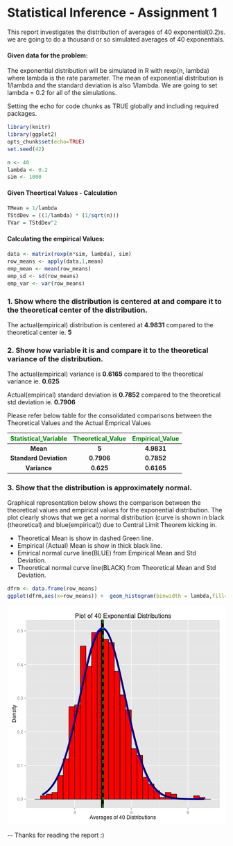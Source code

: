 Statistical Inference - Assignment 1
================================================

This report investigates the distribution of averages of 40 exponential(0.2)s. we are going to do a thousand or so simulated averages of 40 exponentials.

#### Given data for the problem:
The exponential distribution will be simulated in R with rexp(n, lambda) where lambda is the rate parameter. The mean of exponential distribution is 1/lambda and the standard deviation is also 1/lambda. We are going to set lambda = 0.2 for all of the simulations.

Setting the echo for code chunks as TRUE globally and including required packages.

```r
library(knitr)
library(ggplot2)
opts_chunk$set(echo=TRUE)
set.seed(42)
```



```r
n <- 40
lambda <- 0.2
sim <- 1000
```

#### Given Theortical Values - Calculation

```r
TMean = 1/lambda
TStdDev = ((1/lambda) * (1/sqrt(n)))
TVar = TStdDev^2
```

#### Calculating the empirical Values:

```r
data <- matrix(rexp(n*sim, lambda), sim)
row_means <- apply(data,1,mean)
emp_mean <- mean(row_means)
emp_sd <- sd(row_means)
emp_var <- var(row_means)
```

### 1. Show where the distribution is centered at and compare it to the theoretical center of the distribution.
The actual(empirical) distribution is centered at **4.9831** compared to the theoretical center ie. **5**

### 2. Show how variable it is and compare it to the theoretical variance of the distribution.
The actual(empirical) variance is **0.6165** compared to the theoretical variance ie. **0.625**

Actual(empirical) standard deviation is **0.7852** compared to the theoretical std deviation ie. **0.7906**

Please refer below table for the consolidated comparisons between the Theoretical Values and the Actual Emprical Values

|<span style="color:green">Statistical_Variable</span> | <span style="color:green">Theoretical_Value</span> | <span style="color:green">Empirical_Value</span> |
|:-------------------:|:-----------------:|:---------------:|
|**Mean**                 |**5**          |**4.9831**     |
|**Standard Deviation**   |**0.7906**        |**0.7852**       |
|**Variance**             |**0.625**           |**0.6165**      |


### 3. Show that the distribution is approximately normal.
Graphical representation below shows the comparison between the theoretical values and empirical values for the exponential distribution.
The plot clearly shows that we get a normal distribution (curve is shown in black (theoretical) and blue(empirical)) due to Central Limit Theorem kicking in. 
* Theoretical Mean is show in dashed Green line.
* Empirical (Actual) Mean is show in thick black line.
* Emirical normal curve line(BLUE) from Empirical Mean and Std Deviation.
* Theoretical normal curve line(BLACK) from Theoretical Mean and Std Deviation.

```r
dfrm <- data.frame(row_means)
ggplot(dfrm,aes(x=row_means)) +  geom_histogram(binwidth = lambda,fill="red",color="black",aes(y = ..density..)) +  labs(title="Plot of 40 Exponential Distributions", x="Averages of 40 Distributions", y="Density") + geom_vline(xintercept=emp_mean,size=3.0, color="black") +  stat_function(fun=dnorm,args=list(mean=emp_mean, sd=emp_sd),color = "blue", size = 2.0) +  geom_vline(xintercept=TMean,size=1.0,color="green",linetype = "dashed", size=3.0) +  stat_function(fun=dnorm,args=list(mean=TMean, sd=TStdDev),color = "black", size = 1.0)
```

![plot of chunk unnamed-chunk-5](figure/unnamed-chunk-5.png) 

-- Thanks for reading the report :)
